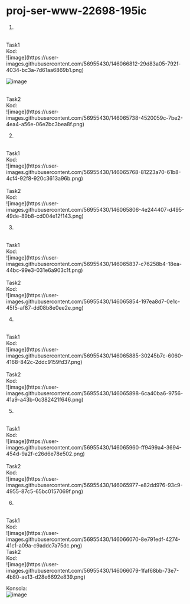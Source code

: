# proj-ser-www-22698-195ic
1.
<br>
Task1
<br>
Kod:
<br>
![image](https://user-images.githubusercontent.com/56955430/146066812-29d83a05-792f-4034-bc3a-7d61aa6869b1.png)

![image](https://user-images.githubusercontent.com/56955430/146064281-e909d04a-6c01-4375-b653-16035b2e2115.png)
<br>

<br>
Task2
<br>
Kod:
</br>
![image](https://user-images.githubusercontent.com/56955430/146065738-4520059c-7be2-4ea4-a56e-06e2bc3bea8f.png)
</br>

2.
<br>
Task1
<br>
Kod:
<br>
![image](https://user-images.githubusercontent.com/56955430/146065768-81223a70-61b8-4cf4-92f8-920c3613a96b.png)
<br>

<br>
Task2
<br>
Kod:
<br>
![image](https://user-images.githubusercontent.com/56955430/146065806-4e244407-d495-49de-89b8-cd004e12f143.png)
<br>

3.
<br>
Task1
<br>
Kod:
<br>
![image](https://user-images.githubusercontent.com/56955430/146065837-c76258b4-18ea-44bc-99e3-031e6a903c1f.png)
<br>

<br>
Task2
<br>
Kod:
<br>
![image](https://user-images.githubusercontent.com/56955430/146065854-197ea8d7-0e1c-45f5-af87-dd08b8e0ee2e.png)
<br>

4.
<br>
Task1
<br>
Kod:
<br>
![image](https://user-images.githubusercontent.com/56955430/146065885-30245b7c-6060-4168-842c-2ddc9159fd37.png)
<br>

<br>
Task2
<br>
Kod:
<br>
![image](https://user-images.githubusercontent.com/56955430/146065898-6ca40ba6-9756-41a9-a43b-0c382421f646.png)
<br>

5.
<br>
Task1
<br>
Kod:
<br>
![image](https://user-images.githubusercontent.com/56955430/146065960-ff9499a4-3694-454d-9a2f-c26d6e78e502.png)
<br>

<br>
Task2
<br>
Kod:
<br>
![image](https://user-images.githubusercontent.com/56955430/146065977-e82dd976-93c9-4955-87c5-65bc0157069f.png)
<br>

6.
<br>
Task1
<br>
Kod:
<br>
![image](https://user-images.githubusercontent.com/56955430/146066070-8e791edf-4274-41c1-a09a-c9addc7a75dc.png)

<br>
Task2
<br>
Kod:
<br>
![image](https://user-images.githubusercontent.com/56955430/146066079-1faf68bb-73e7-4b80-ae13-d28e6692e839.png)
<br>

Konsola:
<br>
![image](https://user-images.githubusercontent.com/56955430/146066143-11d38e6e-bffb-4218-9311-c6a468881d0a.png)
<br>

